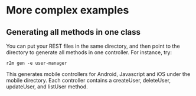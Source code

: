 # More complex examples

## Generating all methods in one class

You can put your REST files in the same directory, and then point to the directory to generate all methods in one controller.
For instance, try:

```
r2m gen -e user-manager 
```

This generates mobile controllers for Android, Javascript and iOS under the mobile directory. Each controller contains a createUser, deleteUser, updateUser, and listUser method. 
